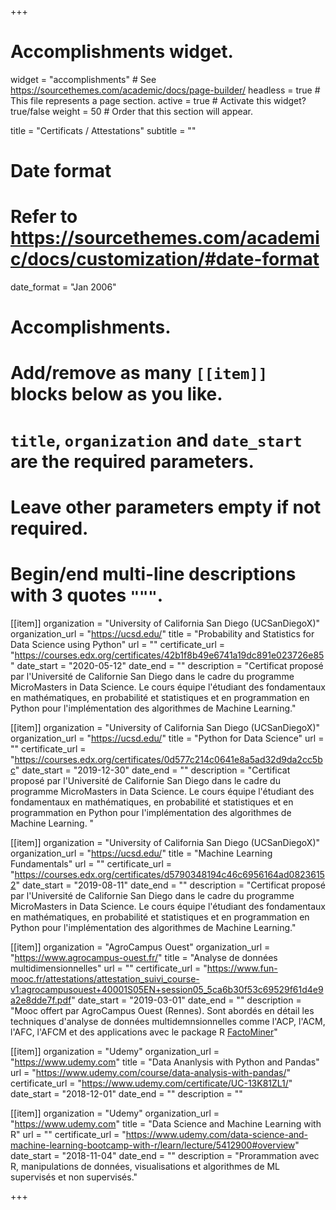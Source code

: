 ﻿+++
# Accomplishments widget.
widget = "accomplishments"  # See https://sourcethemes.com/academic/docs/page-builder/
headless = true  # This file represents a page section.
active = true  # Activate this widget? true/false
weight = 50  # Order that this section will appear.

title = "Certificats / Attestations"
subtitle = ""

# Date format
#   Refer to https://sourcethemes.com/academic/docs/customization/#date-format
date_format = "Jan 2006"

# Accomplishments.
#   Add/remove as many `[[item]]` blocks below as you like.
#   `title`, `organization` and `date_start` are the required parameters.
#   Leave other parameters empty if not required.
#   Begin/end multi-line descriptions with 3 quotes `"""`.

[[item]]
  organization = "University of California San Diego (UCSanDiegoX)"
  organization_url = "https://ucsd.edu/"
  title = "Probability and Statistics for Data Science using Python"
  url = ""
  certificate_url = "https://courses.edx.org/certificates/42b1f8b49e6741a19dc891e023726e85"
  date_start = "2020-05-12"
  date_end = ""
  description = "Certificat proposé par l'Université de Californie San Diego dans le cadre du programme MicroMasters in Data Science. Le cours équipe l'étudiant des fondamentaux en mathématiques, en probabilité et statistiques et en programmation en Python pour l'implémentation des algorithmes de Machine Learning."

[[item]]
  organization = "University of California San Diego (UCSanDiegoX)"
  organization_url = "https://ucsd.edu/"
  title = "Python for Data Science"
  url = ""
  certificate_url = "https://courses.edx.org/certificates/0d577c214c0641e8a5ad32d9da2cc5bc"
  date_start = "2019-12-30"
  date_end = ""
  description = "Certificat proposé par l'Université de Californie San Diego dans le cadre du programme MicroMasters in Data Science. Le cours équipe l'étudiant des fondamentaux en mathématiques, en probabilité et statistiques et en programmation en Python pour l'implémentation des algorithmes de Machine Learning. "

[[item]]
  organization = "University of California San Diego (UCSanDiegoX)"
  organization_url = "https://ucsd.edu/"
  title = "Machine Learning Fundamentals"
  url = ""
  certificate_url = "https://courses.edx.org/certificates/d5790348194c46c6956164ad08236152"
  date_start = "2019-08-11"
  date_end = ""
  description = "Certificat proposé par l'Université de Californie San Diego dans le cadre du programme MicroMasters in Data Science. Le cours équipe l'étudiant des fondamentaux en mathématiques, en probabilité et statistiques et en programmation en Python pour l'implémentation des algorithmes de Machine Learning."

[[item]]
  organization = "AgroCampus Ouest"
  organization_url = "https://www.agrocampus-ouest.fr/"
  title = "Analyse de données multidimensionnelles"
  url = ""
  certificate_url = "https://www.fun-mooc.fr/attestations/attestation_suivi_course-v1:agrocampusouest+40001S05EN+session05_5ca6b30f53c69529f61d4e9a2e8dde7f.pdf"
  date_start = "2019-03-01"
  date_end = ""
  description = "Mooc offert par AgroCampus Ouest (Rennes). Sont abordés en détail les techniques d'analyse de données multidemnsionnelles comme l'ACP, l'ACM, l'AFC, l'AFCM et des applications avec le package R [FactoMiner](http://factominer.free.fr/index_fr.html)"

[[item]]
  organization = "Udemy"
  organization_url = "https://www.udemy.com"
  title = "Data Ananlysis with Python and Pandas"
  url = "https://www.udemy.com/course/data-analysis-with-pandas/"
  certificate_url = "https://www.udemy.com/certificate/UC-13K81ZL1/"
  date_start = "2018-12-01"
  date_end = ""
  description = ""
  
[[item]]
  organization = "Udemy"
  organization_url = "https://www.udemy.com"
  title = "Data Science and Machine Learning with R"
  url = ""
  certificate_url = "https://www.udemy.com/data-science-and-machine-learning-bootcamp-with-r/learn/lecture/5412900#overview"
  date_start = "2018-11-04"
  date_end = ""
  description = "Prorammation avec R, manipulations de données, visualisations et algorithmes de ML supervisés et non supervisés."

+++

